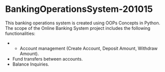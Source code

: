 # BankingOperationsSystem-201015
This banking operations system is created using OOPs Concepts in Python. 
The scope of the Online Banking System project includes the following
functionalities:
- - Account management (Create Account, Deposit Amount, Withdraw
Amount).
- Fund transfers between accounts.
- Balance Inquiries.

